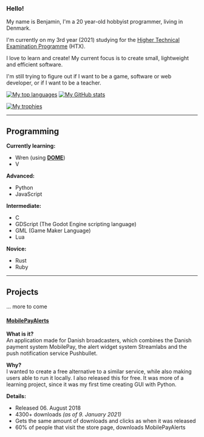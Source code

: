### Hello!

My name is Benjamin, I'm a 20 year-old hobbyist programmer, living in Denmark.

I'm currently on my 3rd year (2021) studying for the [Higher Technical Examination Programme](https://en.m.wikipedia.org/wiki/Higher_Technical_Examination_Programme) (HTX).

I love to learn and create! My current focus is to create small, lightweight and efficient software.

I'm still trying to figure out if I want to be a game, software or web developer, or if I want to be a teacher.

[![My top languages](https://github-readme-stats.vercel.app/api/top-langs/?username=benstigsen&layout=compact)](https://github.com/anuraghazra/github-readme-stats)
[![My GitHub stats](https://github-readme-stats.vercel.app/api?username=benstigsen&hide=issues&show_icons=true)](https://github.com/anuraghazra/github-readme-stats)

[![My trophies](https://github-profile-trophy.vercel.app/?username=benstigsen)](https://github.com/ryo-ma/github-profile-trophy)

---

## Programming

**Currently learning:**
- Wren (using **[DOME](https://domeengine.com/)**)
- V

**Advanced:**
- Python
- JavaScript

**Intermediate:**
- C
- GDScript (The Godot Engine scripting language)
- GML (Game Maker Language)
- Lua

**Novice:**
- Rust
- Ruby

---

## Projects

... more to come

#### [MobilePayAlerts](https://tearzz.itch.io/mobilepayalerts)  

**What is it?**  
An application made for Danish broadcasters, which combines the Danish payment system MobilePay, the alert widget system Streamlabs and the push notification service Pushbullet.

**Why?**  
I wanted to create a free alternative to a similar service, while also making users able to run it locally. I also released this for free. It was more of a learning project, since it was my first time creating GUI with Python.

**Details:**
  - Released 06. August 2018
  - 4300+ downloads _(as of 9. January 2021)_
  - Gets the same amount of downloads and clicks as when it was released
  - 60% of people that visit the store page, downloads MobilePayAlerts
